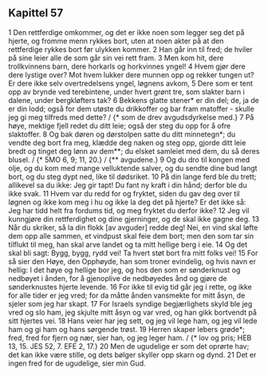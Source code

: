 ## Kapittel 57

1 Den rettferdige omkommer, og det er ikke noen som legger seg det på hjerte, og fromme menn rykkes bort, uten at noen akter på at den rettferdige rykkes bort før ulykken kommer.
2 Han går inn til fred; de hviler på sine leier alle de som går sin vei rett fram.
3 Men kom hit, dere trollkvinnens barn, dere horkarls og horkvinnes yngel!
4 Hvem gjør dere dere lystige over? Mot hvem lukker dere munnen opp og rekker tungen ut? Er dere ikke selv overtredelsens yngel, løgnens avkom,
5 Dere som er tent opp av brynde ved terebintene, under hvert grønt tre, som slakter barn i dalene, under bergkløfters tak?
6 Bekkens glatte stener* er din del; de, ja de er din lodd; også for dem utøste du drikkoffer og bar fram matoffer - skulle jeg gi meg tilfreds med dette? / {* som de drev avgudsdyrkelse med.}
7 På høye, mektige fjell redet du ditt leie; også der steg du opp for å ofre slaktoffer.
8 Og bak døren og dørstolpen satte du ditt minnetegn*; du vendte deg bort fra meg, klædde deg naken og steg opp, gjorde ditt leie bredt og tinget deg lønn av dem**; du elsket samleiet med dem, du så deres blusel. / {* 5MO 6, 9; 11, 20.} / {** avgudene.}
9 Og du dro til kongen med olje, og du kom med mange velluktende salver, og du sendte dine bud langt bort, og du steg dypt ned, like til dødsriket.
10 På din lange ferd ble du trett; allikevel sa du ikke: Jeg gir tapt! Du fant ny kraft i din hånd; derfor ble du ikke svak.
11 Hvem var du redd for og fryktet, siden du gav deg over til løgnen og ikke kom meg i hu og ikke la deg det på hjerte? Er det ikke så: Jeg har tidd helt fra fordums tid, og meg fryktet du derfor ikke?
12 Jeg vil kunngjøre din rettferdighet og dine gjerninger, og de skal ikke gagne deg.
13 Når du skriker, så la din flokk [av avguder] redde deg! Nei, en vind skal løfte dem opp alle sammen, et vindpust skal feie dem bort; men den som tar sin tilflukt til meg, han skal arve landet og ta mitt hellige berg i eie.
14 Og det skal bli sagt: Bygg, bygg, rydd vei! Ta hvert støt bort fra mitt folks vei!
15 For så sier den Høye, den Opphøyde, han som troner evindelig, og hvis navn er hellig: I det høye og hellige bor jeg, og hos den som er sønderknust og nedbøyet i ånden, for å gjenoplive de nedbøyedes ånd og gjøre de sønderknustes hjerte levende.
16 For ikke til evig tid går jeg i rette, og ikke for alle tider er jeg vred; for da måtte ånden vansmekte for mitt åsyn, de sjeler som jeg har skapt.
17 For Israels syndige begjærlighets skyld ble jeg vred og slo ham, jeg skjulte mitt åsyn og var vred, og han gikk bortvendt på sitt hjertes vei.
18 Hans veier har jeg sett, og jeg vil lege ham, og jeg vil lede ham og gi ham og hans sørgende trøst.
19 Herren skaper lebers grøde*; fred, fred for fjern og nær, sier han, og jeg leger ham. / {* lov og pris; HEB 13, 15. JES 52, 7. EFE 2, 17.}
20 Men de ugudelige er som det oprørte hav; det kan ikke være stille, og dets bølger skyller opp skarn og dynd.
21 Det er ingen fred for de ugudelige, sier min Gud.
